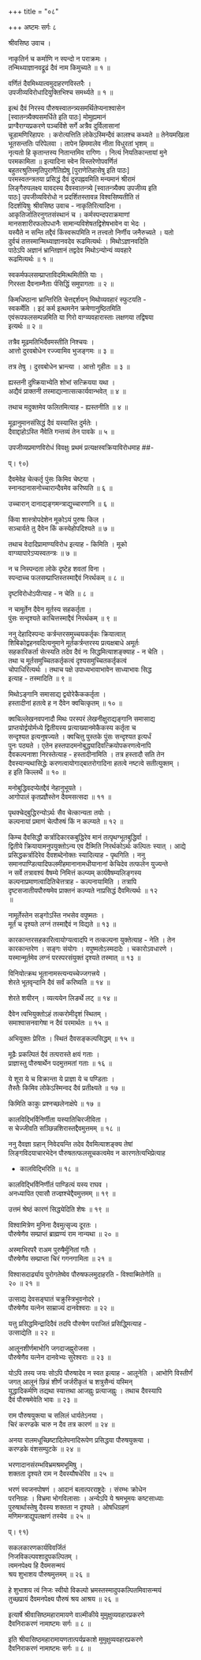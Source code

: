 +++
title = "०८"

+++
अष्टमः सर्गः ८  
  
श्रीवसिष्ठ उवाच ।  
  
नाकृतिर्न च कर्माणि न स्पन्दो न पराक्रमः ।  
तन्मिथ्याज्ञानवद्रूढं दैवं नाम किमुच्यते ॥ १ ॥  
  
वर्णितं दैवमिथ्यात्वमुदाहरणविस्तरैः ।  
उपजीव्यविरोधादियुक्तिभिश्च समर्थ्यते ॥ १ ॥  
  
इत्थं दैवं निरस्य पौरुषस्वातन्त्र्यसमर्थितेप्यनाश्वासेन   
[स्वातन्त्र्यैक्यसमर्धिते इति पाठः] मोमुह्यमानं   
प्राग्वैराग्यप्रकरणे पञ्चविंशे सर्गे अत्रैव दुर्विलासानां   
चूडामणिरिहापरः । करोत्यत्तिति लोकेऽस्मिन्दैवं कालश्च कथ्यते ॥ तेनेयमखिला   
भूतसन्ततिः परिपेलवा । तापेन हिममालेव नीता विधुरतां भृशम् ॥   
नृत्यतो हि कृतान्तस्य नितान्तमिव रागिणः । नित्यं नियतिकान्तायां मुने   
परमकामिता ॥ इत्यादिना स्वेन विस्तरेणोपवर्णितं   
बहुतरश्रुतिस्मृतिपुराणैतिह्येषु [पुराणेतिहासेषु इति पाठः]   
परमस्वतन्त्रतया प्रसिद्धं दैवं दुरपह्नवमिति मन्यमानं श्रीरामं   
लिङ्गैरुपलक्ष्य यावदस्य दैवस्वातन्त्र्ये [स्वातन्त्र्यैक्य उपजीव्य इति   
पाठः] उपजीव्यविरोधो न प्रदर्शितस्तावन्न विश्वसिष्यतीति तं   
दिदर्शयिषुः श्रीवसिष्ठ उवाच - नाकृतिरित्यादिना ।   
आकृतिर्जातिरनुगतसंस्थानं च । कर्मस्पन्दपराक्रमाणां   
मानसशारीरफलोपधानैः सामान्यविशेषतद्विशेषभावेन वा भेदः ।   
यस्यैते न सन्ति तद्दैवं किंस्वरूपमिति न तत्त्वतो निर्णीय जनैरुच्यते । यतो   
दुर्वचं तत्तस्मान्मिथ्याज्ञानवदेव रूढमित्यर्थः । मिथोऽज्ञानवदिति   
पाठेऽपि अज्ञानं भ्रान्तिज्ञानं तद्वदेव मिथोऽन्योन्यं व्यवहारे   
रूढमित्यर्थः ॥ १ ॥  
  
स्वकर्मफलसम्प्राप्ताविदमित्थमितीति याः ।  
गिरस्ता दैवनाम्नैताः र्पसिद्धिं समुपागताः ॥ २ ॥  
  
किमधिष्ठाना भ्रान्तिरिति चेत्तद्दर्शयन् मिथोव्यवहारं स्फुटयति -   
स्वकर्मेति । इदं कर्म इत्थमनेन क्रमेणानुष्ठितमिति   
एवंरूपफलसम्पन्नमिति या गिरो वाग्व्यवहारास्ताः लक्षणया तद्विषया   
इत्यर्थः ॥ २ ॥  
  
तत्रैव मूढमतिभिर्दैवमस्तीति निश्चयः ।  
आत्तो दुरवबोधेन रज्ज्वामिव भुजङ्गमः ॥ ३ ॥  
  
तत्र तेषु । दुरवबोधेन भ्रान्त्या । आत्तो गृहीतः ॥ ३ ॥  
  
ह्यस्तनी दुष्क्रियाभ्येति शोभां सत्क्रियया यथा ।  
अद्यैवं प्राक्तनी तस्माद्यत्नात्सत्कार्यवान्भवेत् ॥ ४ ॥  
  
तथाच मदुक्तमेव फलितमित्याह - ह्यस्तनीति ॥ ४ ॥  
  
मूढानुमानसंसिद्धं दैवं यस्यास्ति दुर्मतेः ।  
दैवाद्दाहोऽस्ति नैवेति गन्तव्यं तेन पावके ॥ ५ ॥  
  
उपजीव्यप्रमाणविरोधं विवक्षुः प्रथमं प्रत्यक्षस्वक्रियाविरोधमाह ##-  
  
प्। ९०)  
  
दैवमेवेह चेत्कर्तृ पुंसः किमिव चेष्टया ।  
स्नानदानासनोच्चारान्दैवमेव करिष्यति ॥ ६ ॥  
  
उच्चारान् दानाद्यङ्गमन्त्राद्युच्चारणानि ॥ ६ ॥  
  
किंवा शास्त्रोपदेशेन मूकोऽयं पुरुषः किल ।  
सञ्चार्यते तु दैवेन किं कस्येहोपदिश्यते ॥ ७ ॥  
  
तथाच वेदादिप्रामाण्यविरोध इत्याह - किमिति । मूको   
वाग्व्यापारेऽप्यस्वतन्त्रः ॥ ७ ॥  
  
न च निस्पन्दता लोके दृष्टेह शवतां विना ।  
स्पन्दाच्च फलसम्प्राप्तिस्तस्माद्दैवं निरर्थकम् ॥ ८ ॥  
  
दृष्टविरोधोऽपीत्याह - न चेति ॥ ८ ॥  
  
न चामूर्तेन दैवेन मूर्तस्य सहकर्तृता ।  
पुंसः सन्दृश्यते काचित्तस्माद्दैवं निरर्थकम् ॥ ९ ॥  
  
ननु देहादिस्पन्दः कर्त्रन्तरसमुच्चयकर्तृकः क्रियात्वात्   
शिबिकोद्वहनवदित्यनुमाने मूर्तकर्त्रन्तरस्य प्रत्यक्षबाधे अमूर्तः   
सहकारिकर्ता सेत्स्यति तदेव दैवं नः सिद्धमित्याशङ्क्याह - न चेति ।   
तथा च मूर्तसमुच्चितकर्तृकत्वं दृश्यसमुच्चितकर्तृकत्वं   
चोपाधिरित्यर्थः । तथाच पक्षे उपाध्यभावाभावेन साध्याभावः सिद्ध   
इत्याह - तस्मादिति ॥ ९ ॥  
  
मिथोऽङ्गानि समासाद्य द्वयोरेकैककर्तृता ।  
हस्तादीनां हतत्वे ह न दैवेन क्वचित्कृतम् ॥ १० ॥  
  
क्वचिल्लेखनवपनादौ मिथः परस्परं लेखनीक्षुराद्यङ्गानि समासाद्य   
प्राप्तयोर्द्वयोर्मध्ये द्वितीयस्य प्रत्याख्यानमेकैकस्य कर्तृता च   
सन्दृश्यत इत्यनुषज्यते । क्वचित्तु पुस्तके पुंसः सन्दृश्यत इत्यर्धं   
पुनः पठ्यते । एतेन हस्तपादमनोबुद्ध्यादिवत्क्रियोपकरणत्वेनापि   
दैवकल्पनाशा निरस्तेत्याह - हस्तादीनामिति । तत्र हस्तादौ सति तेन   
दैवस्यान्यथासिद्धेः करणत्वायोगाद्बातरोगादिना हतत्वे नष्टत्वे सतीत्युक्तम् ।   
ह इति किल्लर्थे ॥ १० ॥  
  
मनोबुद्धिवदप्येतद्दैवं नेहानुभूयते ।  
आगोपालं कृतप्रज्ञैस्तेन दैवमसत्सदा ॥ ११ ॥  
  
पृथक्चेद्बुद्धिरन्योऽर्थः सैव चेत्कान्यता तयोः ।  
कल्पनायां प्रमाणं चेत्पौरुषं किं न कल्प्यते ॥ १२ ॥  
  
किम्च दैवसिद्धौ कर्त्रादिकारकबुद्धिरेव मानं तत्पृथग्भूतबुद्धिर्वा ।   
द्वितीये क्रियायामनुपयुक्तोऽन्य एव दैव्मिति निरर्थकोऽर्थः कल्पितः स्यात् । आद्ये   
प्रसिद्धकर्त्रादिरेव दैवशब्देनोक्तः स्यादित्याह - पृथगिति । ननु   
समानपाण्डित्यादिफलमीहमानानामधीयानानां केचिदेव तत्फलेन युज्यन्ते   
न सर्वे तत्रावश्यं वैषम्ये निमित्तं कल्प्यम् कार्यवैषम्यलिङ्गस्य   
कल्पनाप्रमाणत्वादितिचेत्तत्राह - कल्पनायामिति । तत्रापि   
दृष्टसजातीयपौरुषमेव प्राक्तनं कल्प्यते नाप्रसिद्धं दैवमित्यर्थः ॥ १२   
॥  
  
नामूर्तेस्तेन सङ्गोऽस्ति नभसेव वपुष्मतः ।  
मूर्तं च दृश्यते लग्नं तस्माद्दैवं न विद्यते ॥ १३ ॥  
  
कारकान्तरसहकारित्वायोग्यत्वादपि न तत्कल्पना युक्तेत्याह - नेति । तेन   
कारकान्तरेण । सङ्गः संयोगः । वपुष्मतोऽस्मदादेः । चकारोऽवधारणे ।   
यस्मान्मूर्तमेव लग्नं परस्परसंयुक्तं दृश्यते तस्मात् ॥ १३ ॥  
  
विनियोत्क्रथ भूतानामस्त्यन्यच्चेज्जगत्त्रये ।  
शेरते भूतवृन्दानि दैवं सर्वं करिष्यति ॥ १४ ॥  
  
शेरते शयीरन् । व्यत्ययेन लिङर्थे लट् ॥ १४ ॥  
  
दैवेन त्वभियुक्तोऽहं तत्करोमीदृशं स्थितम् ।  
समाश्वासनवागेषा न दैवं परमार्थतः ॥ १५ ॥  
  
अभियुक्तः प्रेरितः । स्थितं दैवसङ्कल्पसिद्धम् ॥ १५ ॥  
  
मूढैः प्रकल्पितं दैवं तत्परास्ते क्षयं गताः ।  
प्राज्ञास्तु पौरुषार्थेन पदमुत्तमतां गताः ॥ १६ ॥  
  
ये शूरा ये च विक्रान्ता ये प्राज्ञा ये च पण्डिताः ।  
तैस्तैः किमिव लोकेऽस्मिन्वद दैवं प्रतीक्ष्यते ॥ १७ ॥  
  
किमिति काकुः प्रश्नच्छलेनाक्षेपे ॥ १७ ॥  
  
कालविद्भिर्विनिर्णीता यस्यातिचिरजीविता ।  
स चेज्जीवति सञ्छिन्नशिरास्तद्दैवमुत्तमम् ॥ १८ ॥  
  
ननु दैवज्ञा ग्रहान् निवेदयन्ति तदेव दैवमित्याशङ्क्य तेषां   
लिङ्गविदयाचारभेदेन पौरुषतत्फलसूचकत्वमेव न कारणतेत्यभिप्रेत्याह   
- कालविद्भिरिति ॥ १८ ॥  
  
कालविद्भिर्विनिर्णीतं पाण्डित्यं यस्य राघव ।  
अनध्यापित एवासौ तज्ज्ञश्चेद्दैवमुत्तमम् ॥ १९ ॥  
  
उत्तमं श्रेष्ठं कारणं सिद्ध्येदिति शेषः ॥ १९ ॥  
  
विश्वामित्रेण मुनिना दैवमुत्सृज्य दूरतः ।  
पौरुषेणैव सम्प्राप्तं ब्राह्मण्यं राम नान्यथा ॥ २० ॥  
  
अस्माभिरपरै राअम पुरुषैर्मुनितां गतैः ।  
पौरुषेणैव सम्प्राप्ता चिरं गगनगामिता ॥ २१ ॥  
  
विश्वासदार्ढ्याय पुरोगतेष्वेव पौरुषफलमुदाहरति - विश्वाब्मितेणेति ॥   
२० ॥ २१ ॥  
  
उत्साद्य देवसङ्घातं चक्रुस्त्रिभुवनोदरे ।  
पौरुषेणैव यत्नेन साम्राज्यं दानवेश्वराः ॥ २२ ॥  
  
यत्तु प्रसिद्धमिन्द्रादिदैवं तदपि पौरुषेण पराजितं प्रसिद्ध्मित्याह -   
उत्साद्येति ॥ २२ ॥  
  
आलूनशीर्णमाभोगि जगदाजह्नुरोजसा ।  
पौरुषेणैव यत्नेन दानवेभ्यः सुरेश्वराः ॥ २३ ॥  
  
योऽपि तस्य जयः सोऽपि पौरुषादेव न स्वत इत्याह - आलूनेति । आभोगि विस्तीर्णं   
जगत् आलूनं छिन्नं शीर्णं जर्जरीकृतं च शत्रुसैन्यं यस्मिन्   
युद्धादिकर्मणि तद्यथा स्यात्तथा आजह्नुः प्रत्याजह्नुः । तथाच दैवस्यापि   
दैवं पौरुषमेवेति भावः ॥ २३ ॥  
  
राम पौरुषयुक्त्या च सलिलं धार्यतेऽनया ।  
चिरं करण्डके चारु न दैव तत्र कारणं ॥ २४ ॥  
  
अनया रालमधूच्छिष्टादिलेपनादिरूपेण प्रसिद्धया पौरुषयुक्त्या ।   
करण्डके वंशसम्पुटके ॥ २४ ॥  
  
भरणादानसंरम्भविभ्रमश्रमभूमिषु ।  
शक्तता दृश्यते राम न दैवस्यौषधेरिव ॥ २५ ॥  
  
भरणं स्वजनपोषणं । आदानं बलात्परराष्ट्रदेः । संरम्भः क्रोधेन   
परनिग्रहः । विभ्रमा भोगविलासाः । अन्येऽपि ये श्रमभूमयः कष्टसाध्याः   
पुरुषार्थास्तेषु दैवस्य शक्तता न दृश्यते । ओषधिग्रहणं   
मणिमन्त्राद्युपलक्षणं तस्येव ॥ २५ ॥  
  
प्। ९१)  
  
सकलकारणकार्यविवर्जितं  
निजविकल्पवशादुपकल्पितम् ।  
त्वमनपेक्ष्य हि दैवमसन्मयं  
श्रय शुभाशय पौरुषमुत्तमम् ॥ २६ ॥  
  
हे शुभाशय त्वं निजः स्वीयो विकल्पो भ्रमस्तस्मादुपकल्पितमिवासन्मयं   
तुच्छप्रायं दैवमनपेक्ष्य पौरुषं श्रय आश्रय ॥ २६ ॥  
  
इत्यार्षे श्रीवासिष्ठमहारामायणे वाल्मीकीये मुमुक्षुव्यवहारप्रकरणे   
दैवनिराकरणं नामाष्टमः सर्गः ॥ ८ ॥  
  
इति श्रीवासिष्ठमहारामायणतात्पर्यप्रकाशे मुमुक्षुव्यवहारप्रकरणे   
दैवनिराकरणं नामाष्टमः सर्गः ॥ ८ ॥  